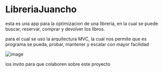 # LibreriaJuancho

esta es una app para la optimizacion de una libreria, en la cual se puede buscar, reservar, comprar y devolver los libros.

para el cual se uso la arquitectura MVC, la cual nos permite que es programa se pueda, probar, mantener y escalar con mayor facilidad

![image](https://github.com/JOTADEV1202/LibreriaJuancho/assets/127954858/50580d33-0358-4b24-865b-31650d242137)

los invito para que colaboren sobre este proyecto 
